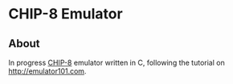 # CHIP-8 Emulator

## About
In progress [CHIP-8](https://en.wikipedia.org/wiki/CHIP-8) emulator written in C, following the tutorial on http://emulator101.com.
